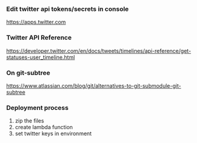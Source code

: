 ### Edit twitter api tokens/secrets in console
https://apps.twitter.com

### Twitter API Reference
https://developer.twitter.com/en/docs/tweets/timelines/api-reference/get-statuses-user_timeline.html

### On git-subtree
https://www.atlassian.com/blog/git/alternatives-to-git-submodule-git-subtree


### Deployment process
1. zip the files
2. create lambda function
3. set twitter keys in environment
